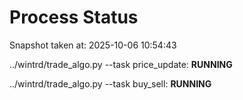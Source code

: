 # Process Status

Snapshot taken at: 2025-10-06 10:54:43

../wintrd/trade_algo.py --task price_update: **RUNNING**

../wintrd/trade_algo.py --task buy_sell: **RUNNING**

